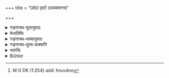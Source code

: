 +++
title = "060 पृष्टो ऽपव्ययमानस्"

+++

<details><summary>गङ्गानथ-मूलानुवादः</summary>

On having been summoned and questioned, if one denies it,—then he siiall be convicted by the man seeking for his due by means of at least three witnesses, in the presence of the king and the brāhmaṇas.—(60)
</details>

<details><summary>मेधातिथिः</summary>

यः **कृतावस्थ** आहूतो ऽभियुक्तो गृहीतप्रतिभूश् च राजसकाशे प्राड्विवाकेनान्यैर् वा पृच्छ्यते किम् अस्मै धारयसि नेति **पृष्ठः** सन्न् **अपव्ययते** ऽपह्नुते[^२४०] । **धनैषिणा** स्वधनं पूर्वप्रयुक्तम् आत्मनः साधयितुम् इच्छता । **साक्षिभिर् भाव्यो** विप्रतिपन्नः प्रतिपादयितव्यः । **त्र्यवरैः** । त्रय अवरे येषां तैस् त्र्यवरैः । अवरम् अपचयातिशयम् आह । यद्य् अत्यन्तं न्यूनास् तदा त्रयः स्युः । अन्यथा त्रिभ्य ऊर्ध्वम् । **नृपब्राह्मणसंनिधाव्** इति । 


[^२४०]:
     M G DK (1:254) add: hnuvāno

- <u>ननु</u> च तेषाम् एव यैर् न्यायः प्रारब्धस् तत्र तत्संनिधान एव साक्षिप्रश्नः प्राप्तः । किम् अनेन **नृपब्राह्मणसंनिधाव्** इति । 

<u>नैवम्</u> । प्रमाणपुरुषप्रेषणेनापि साक्षिप्रश्न उपपद्यत इति । साक्षात् प्रष्टव्य इति पुनर्वचनम् ॥ ८.६० ॥
</details>

<details><summary>गङ्गानथ-भाष्यानुवादः</summary>

Being ‘*summoned*’— called, complained against, and let off on
security,—‘*and questioned*’— in the presence of the King, either by the
judge or by other members of the Court—‘Do you, or do you not, owe this
amount to this person?’—if the man denies it; ‘*then he shall he c*
*onv* *icted*,’—proved to be wrong—‘*by* *the man seeking for his
due*’—*i.e*., by the person who is desirous of proving that the sum had
been really lent by him,—‘by *means of at least three witnesses*’;—the
compound ‘*tryavara*’ means ‘*of whom three is the least number*,’ the
term ‘*avara*’ standing for the minimum; the meaning being that if they
are to be fewest, they should he *three*; otherwise they should he more
than three;—*in the presence of the King and the Brāhmaṇas*.’

An objection is raised:—“The witnesses are naturally to be questioned
before the persons by whom the case has begun to be tried; why then
should it ho asserted that this has to be done *in the* *presence* *of
the King and the Brāhmaṇas*?”

There is no force in this. It is just possible that the witnesses might
be questioned by deputing a trustworthy person to go to them; hence with
a view to emphasise that the witnesses should be questioned personally
by the trying persons, it has been reiterated here.—(60)
</details>

<details><summary>गङ्गानथ-तुल्य-वाक्यानि</summary>

*Nārada* (2.26).—‘When the defendant denies the claim, the plaintiff has
to prove his claim, unless the denial should have been in the form of a
*special plea*. What the plaintiff has fully stated in the plaint, that
he must substantiate by adducing evidence at the third stage of the
trial.’

*Nārada* (1.147 (?)).—‘In doubtful cases, when two parties are
quarrelling with one another, the truth has to be gathered from
witnesses, whose knowledge is based on what has been seen, heard or
understood by them.’

*Bṛhaspati* (5.1-3).—‘When litigants are quarrelling in a court of
justice, the Judges, after examining the answer, shall adjudge the
burden of proof to either of the two parties. The Judges............
having determined to which party the burden of proof shall be adjudged,
that person shall substantiate the whole of his declaration by documents
or other proofs. The plaintiff shall prove his declaration, and the
defendant his special plea.’

*Āpastamba* (2.29.7).—‘The witness shall answer the questions put to
him, according to the truth, in the morning, before a kindled fire,
standing near water, in the presence of the King, with the consent of
all, after having been exhorted by the Judges to be fair to both sides.’

*Gautama* (13.1).—‘In disputed cases the truth shall be established by
means of witnesses.’

*Yājñavalkya* (2.69). ‘Witnesses should be at least three.’
</details>

<details><summary>भारुचिः</summary>

एकस्य साक्षित्व प्रतिषेधाद् द्वयोर् अपि साक्षित्वं त्रित्वापवादाद् भविष्यति, अन् केवलं त्रयाणाम् ॥ ८.६० ॥
</details>

<details><summary>Bühler</summary>

060	(A defendant) who, being brought (into court) by the creditor, (and) being questioned, denies (the debt), shall be convicted (of his falsehood) by at least three witnesses (who must depose) in the presence of the Brahmana (appointed by) the king.
</details>
